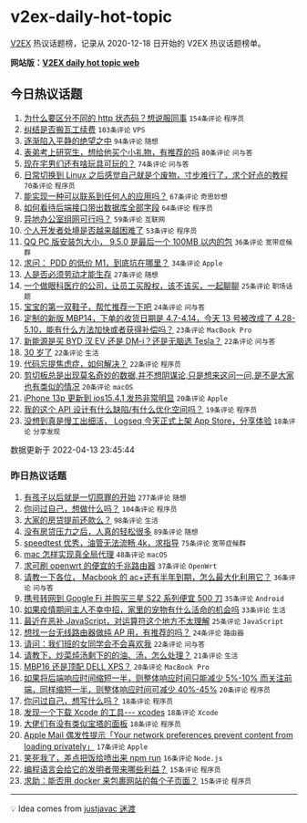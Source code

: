 # v2ex-daily-hot-topic

[V2EX](https://www.v2ex.com/) 热议话题榜，记录从 2020-12-18 日开始的 V2EX 热议话题榜单。

**网站版：[V2EX daily hot topic web](https://boojack.github.io/v2ex-daily-hot-topic-web/)**

## 今日热议话题

<!-- TODAY BEGIN -->

1. [为什么要区分不同的 http 状态码？想说服同事](https://www.v2ex.com/t/846679) `154条评论` `程序员`
1. [纠结是否搬瓦工续费](https://www.v2ex.com/t/846693) `103条评论` `VPS`
1. [逐渐陷入平静的绝望之中](https://www.v2ex.com/t/846689) `94条评论` `随想`
1. [表弟考上研究生，想给他买个小礼物，有推荐的吗](https://www.v2ex.com/t/846706) `80条评论` `问与答`
1. [现在宅男们还有啥玩具可玩的？](https://www.v2ex.com/t/846770) `74条评论` `问与答`
1. [日常切换到 Linux 之后感觉自己就是个废物，寸步难行了，求个好点的教程](https://www.v2ex.com/t/846748) `70条评论` `程序员`
1. [能实现一种可以联系到任何人的应用吗？](https://www.v2ex.com/t/846666) `67条评论` `奇思妙想`
1. [如何看待后端接口带出数据库全部字段](https://www.v2ex.com/t/846763) `64条评论` `程序员`
1. [异地办公室组网可行吗？](https://www.v2ex.com/t/846662) `59条评论` `互联网`
1. [个人开发者处境是否越来越困难了](https://www.v2ex.com/t/846708) `53条评论` `程序员`
1. [QQ PC 版安装包大小， 9.5.0 是最后一个 100MB 以内的包](https://www.v2ex.com/t/846650) `36条评论` `宽带症候群`
1. [求问： PDD 的低价 M1，到底坑在哪里？](https://www.v2ex.com/t/846758) `34条评论` `Apple`
1. [人是否必须劳动才能生存](https://www.v2ex.com/t/846789) `27条评论` `随想`
1. [一个做眼科医疗的公司，让员工买股权，该不该买，一起聊聊](https://www.v2ex.com/t/846767) `25条评论` `职场话题`
1. [宝宝的第一双鞋子，帮忙推荐一下吧](https://www.v2ex.com/t/846668) `24条评论` `问与答`
1. [定制的新版 MBP14，下单的收货日期是 4.7-4.14，今天 13 号被改成了 4.28-5.10，能有什么方法加快或者获得补偿吗？](https://www.v2ex.com/t/846653) `23条评论` `MacBook Pro`
1. [新能源是买 BYD 汉 EV 还是 DM-i？还是无脑选 Tesla？](https://www.v2ex.com/t/846743) `22条评论` `问与答`
1. [30 岁了](https://www.v2ex.com/t/846723) `22条评论` `生活`
1. [代码忘提焦虑症，如何解决？](https://www.v2ex.com/t/846702) `22条评论` `程序员`
1. [剪切板总是出现莫名奇妙的数据,并不想阴谋论,只是想来这问一问,是不是大家也有类似的情况](https://www.v2ex.com/t/846717) `20条评论` `macOS`
1. [iPhone 13p 更新到 ios15.4.1 发热非常明显](https://www.v2ex.com/t/846686) `20条评论` `Apple`
1. [我的这个 API 设计有什么缺陷/有什么优化空间吗？](https://www.v2ex.com/t/846741) `19条评论` `程序员`
1. [没想到真是慢工出细活， Logseq 今天正式上架 App Store，分享体验](https://www.v2ex.com/t/846816) `18条评论` `分享发现`

数据更新于 2022-04-13 23:45:44

<!-- TODAY END -->

### 昨日热议话题

<!-- YESTERDAY BEGIN -->

1. [有孩子以后就是一切原罪的开始](https://www.v2ex.com/t/846513) `277条评论` `随想`
1. [你问过自己，想做什么吗？](https://www.v2ex.com/t/846485) `104条评论` `程序员`
1. [大家的房贷提前还款么？](https://www.v2ex.com/t/846472) `98条评论` `生活`
1. [没有房贷压力之后，人真的轻松很多](https://www.v2ex.com/t/846454) `89条评论` `随想`
1. [speedtest 优秀，油管无法流畅 4k，求指导](https://www.v2ex.com/t/846419) `75条评论` `宽带症候群`
1. [mac 怎样实现真全局代理](https://www.v2ex.com/t/846531) `48条评论` `macOS`
1. [求可刷 openwrt 的便宜的千兆路由器](https://www.v2ex.com/t/846427) `37条评论` `OpenWrt`
1. [请教一下各位， Macbook 的 ac+还有半年到期，怎么最大化利用它？](https://www.v2ex.com/t/846412) `36条评论` `问与答`
1. [携号转网到 Google Fi 并购买三星 S22 系列便宜 500 刀](https://www.v2ex.com/t/846408) `35条评论` `Android`
1. [如果疫情期间主人不幸中招，家里的宠物有什么活命的机会吗](https://www.v2ex.com/t/846551) `33条评论` `生活`
1. [最近在恶补 JavaScript，对运算符这个地方不太理解](https://www.v2ex.com/t/846528) `25条评论` `JavaScript`
1. [想找一台无线路由器做纯 AP 用，有推荐的吗？](https://www.v2ex.com/t/846559) `24条评论` `路由器`
1. [请问：我们班的女同学会不会喜欢我](https://www.v2ex.com/t/846640) `22条评论` `问与答`
1. [请教下，炒菜炖汤剩下的的油、汤，怎么处理？](https://www.v2ex.com/t/846560) `21条评论` `生活`
1. [MBP16 还是顶配 DELL XPS？](https://www.v2ex.com/t/846564) `20条评论` `MacBook Pro`
1. [如果将后端响应时间缩短一半，则整体响应时间只能减少 5%-10% 而关注前端，同样缩短一半，则整体响应时间可减少 40%-45%](https://www.v2ex.com/t/846463) `20条评论` `程序员`
1. [你问过自己，想写什么吗？](https://www.v2ex.com/t/846595) `18条评论` `程序员`
1. [发现一个下载 Xcode 的工具--- xcodes](https://www.v2ex.com/t/846573) `18条评论` `Xcode`
1. [大佬们有没有类似宝塔的面板](https://www.v2ex.com/t/846535) `18条评论` `程序员`
1. [Apple Mail 偶发性提示「Your network preferences prevent content from loading privately」](https://www.v2ex.com/t/846453) `17条评论` `Apple`
1. [笑死我了，差点把饭给喷出来 npm run](https://www.v2ex.com/t/846466) `16条评论` `Node.js`
1. [编程语言会给它的发明者带来哪些利益？](https://www.v2ex.com/t/846590) `15条评论` `程序员`
1. [求助：能否用 docker 来包裹网站的每个子页面？](https://www.v2ex.com/t/846493) `15条评论` `程序员`

<!-- YESTERDAY END -->

---

💡 Idea comes from [justjavac 迷渡](https://github.com/justjavac/)
